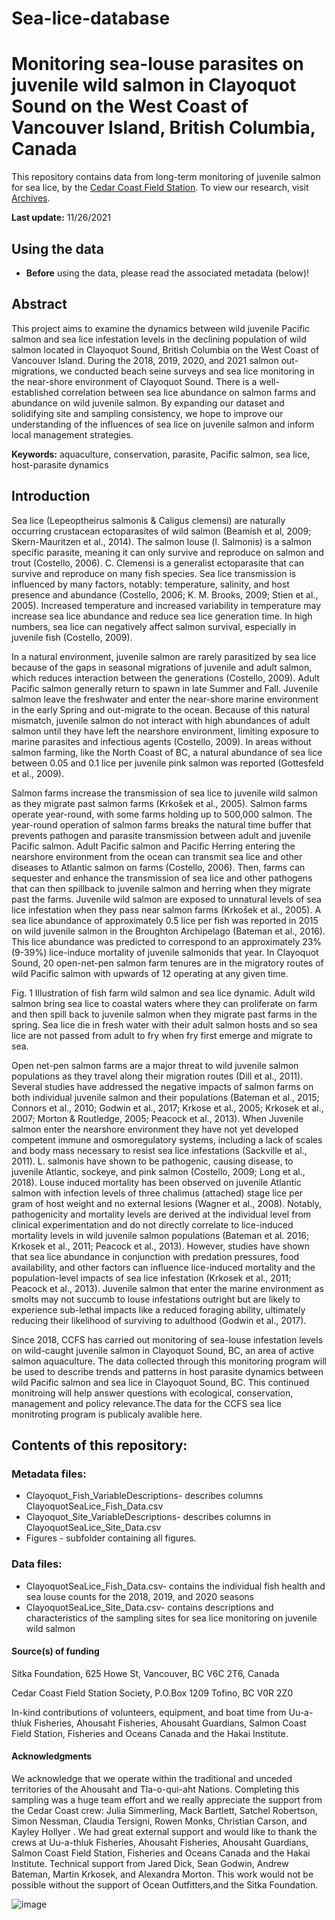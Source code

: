 # Sea-lice-database
# Monitoring sea-louse parasites on juvenile wild salmon in Clayoquot Sound on the West Coast of Vancouver Island, British Columbia, Canada

This repository contains data from long-term monitoring of juvenile salmon for sea lice, by the [Cedar Coast Field Station](https://www.cedarcoastfieldstation.org/). 
To view our research, visit [Archives](https://www.cedarcoastfieldstation.org/archives).

**Last update:** 11/26/2021
 
## Using the data
* **Before** using the data, please read the associated metadata (below)!

## Abstract

This project aims to examine the dynamics between wild juvenile Pacific salmon and sea lice infestation levels in the declining population of wild salmon located in Clayoquot Sound, British Columbia on the West Coast of Vancouver Island. During the 2018, 2019, 2020, and 2021 salmon out-migrations, we conducted beach seine surveys and sea lice monitoring in the near-shore environment of Clayoquot Sound. There is a well-established correlation between sea lice abundance on salmon farms and abundance on wild juvenile salmon. By expanding our dataset and solidifying site and sampling consistency, we hope to improve our understanding of the influences of sea lice on juvenile salmon and inform local management strategies. 

**Keywords:** aquaculture, conservation, parasite, Pacific salmon, sea lice, host-parasite dynamics

## Introduction

Sea lice (Lepeoptheirus salmonis & Caligus clemensi) are naturally occurring crustacean ectoparasites of wild salmon (Beamish et al, 2009; Skern-Mauritzen et al., 2014). The salmon louse (l. Salmonis) is a salmon specific parasite, meaning it can only survive and reproduce on salmon and trout (Costello, 2006). C. Clemensi is a generalist ectoparasite that can survive and reproduce on many fish species. Sea lice transmission is influenced by many factors, notably: temperature, salinity, and host presence and abundance (Costello, 2006; K. M. Brooks, 2009; Stien et al., 2005). Increased temperature and increased variability in temperature may increase sea lice abundance and reduce sea lice generation time. In high numbers, sea lice can negatively affect salmon survival, especially in juvenile fish (Costello, 2009). 
 
In a natural environment, juvenile salmon are rarely parasitized by sea lice because of the gaps in seasonal migrations of juvenile and adult salmon, which reduces interaction between the generations (Costello, 2009). Adult Pacific salmon generally return to spawn in late Summer and Fall. Juvenile salmon leave the freshwater and enter the near-shore marine environment in the early Spring and out-migrate to the ocean. Because of this natural mismatch, juvenile salmon do not interact with high abundances of adult salmon until they have left the nearshore environment, limiting exposure to marine parasites and infectious agents (Costello, 2009). In areas without salmon farming, like the North Coast of BC, a natural abundance of sea lice between 0.05 and 0.1 lice per juvenile pink salmon was reported (Gottesfeld et al., 2009).
 
Salmon farms increase the transmission of sea lice to juvenile wild salmon as they migrate past salmon farms (Krkošek et al., 2005). Salmon farms operate year-round, with some farms holding up to 500,000 salmon. The year-round operation of salmon farms breaks the natural time buffer that prevents pathogen and parasite transmission between adult and juvenile Pacific salmon. Adult Pacific salmon and Pacific Herring entering the nearshore environment from the ocean can transmit sea lice and other diseases to Atlantic salmon on farms (Costello, 2006). Then, farms can sequester and enhance the transmission of sea lice and other pathogens that can then spillback to juvenile salmon and herring when they migrate past the farms. Juvenile wild salmon are exposed to unnatural levels of sea lice infestation when they pass near salmon farms (Krkošek et al., 2005). A sea lice abundance of approximately 0.5 lice per fish was reported in 2015 on wild juvenile salmon in the Broughton Archipelago (Bateman et al., 2016). This lice abundance was predicted to correspond to an approximately 23% (9-39%) lice-induce mortality of juvenile salmonids that year. In Clayoquot Sound, 20 open-net-pen salmon farm tenures are in the migratory routes of wild Pacific salmon with upwards of 12 operating at any given time.

  
Fig. 1 Illustration of fish farm wild salmon and sea lice dynamic. Adult wild salmon bring sea lice to coastal waters where they can proliferate on farm and then spill back to juvenile salmon when they migrate past farms in the spring. Sea lice die in fresh water with their adult salmon hosts and so sea lice are not passed from adult to fry when fry first emerge and migrate to sea.
 
Open net-pen salmon farms are a major threat to wild juvenile salmon populations as they travel along their migration routes (Dill et al., 2011). Several studies have addressed the negative impacts of salmon farms on both individual juvenile salmon and their populations (Bateman et al., 2015; Connors et al., 2010; Godwin et al., 2017; Krkose et al., 2005; Krkosek et al., 2007;  Morton & Routledge, 2005; Peacock et al., 2013). When Juvenile salmon enter the nearshore environment they have not yet developed competent immune and osmoregulatory systems, including a lack of scales and body mass necessary to resist sea lice infestations (Sackville et al., 2011). L. salmonis have shown to be pathogenic, causing disease, to juvenile Atlantic, sockeye, and pink salmon (Costello, 2009; Long et al., 2018). Louse induced mortality has been observed on juvenile Atlantic salmon with infection levels of three chalimus (attached) stage lice per gram of host weight and no external lesions (Wagner et al., 2008). Notably, pathogenicity and mortality levels are derived at the individual level from clinical experimentation and do not directly correlate to lice-induced mortality levels in wild juvenile salmon populations (Bateman et al. 2016; Krkosek et al., 2011; Peacock et al., 2013). However, studies have shown that sea lice abundance in conjunction with predation pressures, food availability, and other factors can influence lice-induced mortality and the population-level impacts of sea lice infestation (Krkosek et al., 2011; Peacock et al., 2013). Juvenile salmon that enter the marine environment as smolts may not succumb to louse infestations outright but are likely to experience sub-lethal impacts like a reduced foraging ability, ultimately reducing their likelihood of surviving to adulthood (Godwin et al., 2017).

Since 2018, CCFS has carried out monitoring of sea-louse infestation levels on wild-caught juvenile salmon in Clayoquot Sound, BC, an area of active salmon aquaculture. The data collected through this monitoring program will be used to describe trends and patterns in host parasite dynamics between wild Pacific salmon and sea lice in Clayoquot Sound, BC. This continued monitroing will help answer questions with ecological, conservation, management and policy relevance.The data for the CCFS sea lice monitroting program is publicaly avalible here. 

## Contents of this repository:

### Metadata files:
* Clayoquot_Fish_VariableDescriptions- describes columns ClayoquotSeaLice_Fish_Data.csv 
* Clayoquot_Site_VariableDescriptions- describes columns in ClayoquotSeaLice_Site_Data.csv
* Figures - subfolder containing all figures.

### Data files:
* ClayoquotSeaLice_Fish_Data.csv- contains the individual fish health and sea louse counts for the 2018, 2019, and 2020 seasons
* ClayoquotSeaLice_Site_Data.csv- contains descriptions and characteristics of the sampling sites for sea lice monitoring on juvenile wild salmon


#### Source(s) of funding
Sitka Foundation, 625 Howe St, Vancouver, BC V6C 2T6, Canada

Cedar Coast Field Station Society, P.O.Box 1209 Tofino, BC V0R 2Z0

In-kind contributions of volunteers, equipment, and boat time from Uu-a-thluk Fisheries, Ahousaht Fisheries, Ahousaht Guardians, Salmon Coast Field Station, Fisheries and Oceans Canada and the Hakai Institute.

#### Acknowledgments
We acknowledge that we operate within the traditional and unceded territories of the Ahousaht and Tla-o-qui-aht Nations. Completing this sampling was a huge team effort and we really appreciate the support from the Cedar Coast crew: Julia Simmerling, Mack Bartlett, Satchel Robertson, Simon Nessman, Claudia Tersigni,  Rowen Monks, Christian Carson, and Kayley Hollyer . We had great external support and would like to thank the crews at Uu-a-thluk Fisheries, Ahousaht Fisheries, Ahousaht Guardians, Salmon Coast Field Station, Fisheries and Oceans Canada and the Hakai Institute. Technical support from Jared Dick, Sean Godwin, Andrew Bateman, Martin Krkosek, and Alexandra Morton. This work would not be possible without the support of Ocean Outfitters,and the Sitka Foundation. 


![image](https://user-images.githubusercontent.com/78099854/111798688-ee05f200-888f-11eb-82a5-68f8d5d34871.png)

